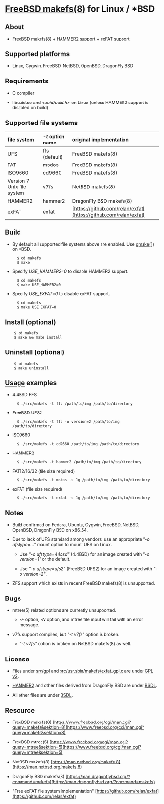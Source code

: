 [FreeBSD makefs(8)](https://www.freebsd.org/cgi/man.cgi?query=makefs&sektion=8) for Linux / *BSD
========

## About

+ FreeBSD makefs(8) + HAMMER2 support + exFAT support

## Supported platforms

+ Linux, Cygwin, FreeBSD, NetBSD, OpenBSD, DragonFly BSD

## Requirements

+ C compiler

+ libuuid.so and *<uuid/uuid.h>* on Linux (unless HAMMER2 support is disabled on build)

## Supported file systems

|file system                |*-t* option name |original implementation        |
|:--------------------------|:----------------|:------------------------------|
|UFS                        |ffs (default)    |FreeBSD makefs(8)              |
|FAT                        |msdos            |FreeBSD makefs(8)              |
|ISO9660                    |cd9660           |FreeBSD makefs(8)              |
|Version 7 Unix file system |v7fs             |NetBSD makefs(8)               |
|HAMMER2                    |hammer2          |DragonFly BSD makefs(8)        |
|exFAT                      |exfat            |[https://github.com/relan/exfat](https://github.com/relan/exfat)|

## Build

+ By default all supported file systems above are enabled. Use [gmake(1)](https://www.freebsd.org/cgi/man.cgi?query=gmake&sektion=1) on *BSD.

        $ cd makefs
        $ make

+ Specify *USE_HAMMER2=0* to disable HAMMER2 support.

        $ cd makefs
        $ make USE_HAMMER2=0

+ Specify *USE_EXFAT=0* to disable exFAT support.

        $ cd makefs
        $ make USE_EXFAT=0

## Install (optional)

        $ cd makefs
        $ make && make install

## Uninstall (optional)

        $ cd makefs
        $ make uninstall

## [Usage](src/usr.sbin/makefs/makefs.8.txt) examples

+ 4.4BSD FFS

        $ ./src/makefs -t ffs /path/to/img /path/to/directory

+ FreeBSD UFS2

        $ ./src/makefs -t ffs -o version=2 /path/to/img /path/to/directory

+ ISO9660

        $ ./src/makefs -t cd9660 /path/to/img /path/to/directory

+ HAMMER2

        $ ./src/makefs -t hammer2 /path/to/img /path/to/directory

+ FAT12/16/32 (file size required)

        $ ./src/makefs -t msdos -s 1g /path/to/img /path/to/directory

+ exFAT (file size required)

        $ ./src/makefs -t exfat -s 1g /path/to/img /path/to/directory

## Notes

+ Build confirmed on Fedora, Ubuntu, Cygwin, FreeBSD, NetBSD, OpenBSD, DragonFly BSD on x86_64.

+ Due to lack of UFS standard among vendors, use an appropriate *"-o ufstype=..."* mount option to mount UFS on Linux.

    + Use *"-o ufstype=44bsd"* (4.4BSD) for an image created with *"-o version=1"* or the default.

    + Use *"-o ufstype=ufs2"* (FreeBSD UFS2) for an image created with *"-o version=2"*.

+ ZFS support which exists in recent FreeBSD makefs(8) is unsupported.

## Bugs

+ mtree(5) related options are currently unsupported.

    + *-F* option, *-N* option, and mtree file input will fail with an error message.

+ v7fs support compiles, but *"-t v7fs"* option is broken.

    + *"-t v7fs"* option is broken on NetBSD makefs(8) as well.

## License

+ Files under [src/gpl](src/gpl) and [src/usr.sbin/makefs/exfat_gpl.c](src/usr.sbin/makefs/exfat_gpl.c) are under [GPL v2](src/gpl/github.com/relan/exfat/COPYING).

+ [HAMMER2](src/usr.sbin/makefs/hammer2) and other files derived from DragonFly BSD are under [BSDL](src/usr.sbin/makefs/hammer2/COPYRIGHT).

+ All other files are under [BSDL](COPYRIGHT).

## Resource

+ FreeBSD makefs(8) [https://www.freebsd.org/cgi/man.cgi?query=makefs&sektion=8](https://www.freebsd.org/cgi/man.cgi?query=makefs&sektion=8)

+ FreeBSD mtree(5) [https://www.freebsd.org/cgi/man.cgi?query=mtree&sektion=5](https://www.freebsd.org/cgi/man.cgi?query=mtree&sektion=5)

+ NetBSD makefs(8) [https://man.netbsd.org/makefs.8](https://man.netbsd.org/makefs.8)

+ DragonFly BSD makefs(8) [https://man.dragonflybsd.org/?command=makefs](https://man.dragonflybsd.org/?command=makefs)

+ "Free exFAT file system implementation" [https://github.com/relan/exfat](https://github.com/relan/exfat)
